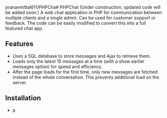 pranavmittal611/PHPCha# PHPChat
(Under construction, updated code will be added soon.)
A web chat application in PHP for communication between multiple clients and a single admin. Can be used for customer support or feedback. The code can be easily modified to convert this into a full featured chat app.

## Features
* Uses a SQL database to store messages and Ajax to retrieve them.
* Loads only the latest 15 messages at a time (with a show earlier messages option) for speed and efficiency.
* After the page loads for the first time, only new messages are fetched instead of the whole conversation. This prevents additional load on the server.

## Installation
* p
